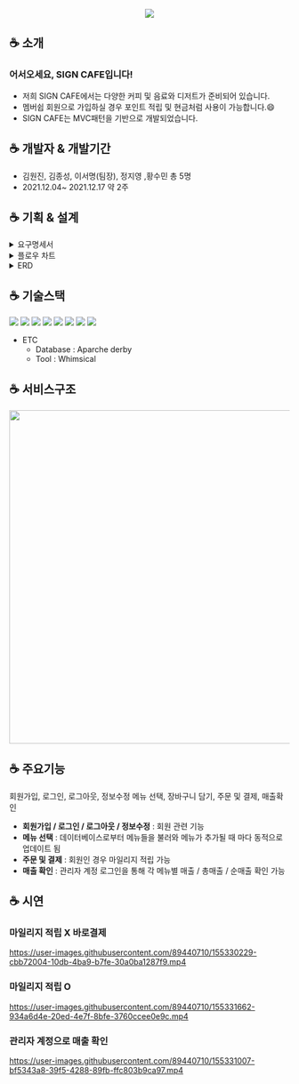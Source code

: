 <p align="center"><img src="https://capsule-render.vercel.app/api?type=soft&color=000000&width=1000&height=90&section=header&text=SIGN CAFE&fontSize=60&fontColor=ffffff" /></p>

## :coffee: 소개
### 어서오세요, <b>SIGN CAFE</b>입니다!<br>
+ 저희 SIGN CAFE에서는 다양한 커피 및 음료와 디저트가 준비되어 있습니다.
+ 멤버쉽 회원으로 가입하실 경우 포인트 적립 및 현금처럼 사용이 가능합니다.😄
+ SIGN CAFE는 MVC패턴을 기반으로 개발되었습니다.

## :coffee: 개발자 & 개발기간
+ 김원진, 김종성, 이서명(팀장), 정지영 ,황수민 총 5명
+ 2021.12.04~ 2021.12.17 약 2주


## :coffee: 기획 & 설계
<details>
<summary>요구명세서</summary>
<div markdown="1">
  <img src="https://user-images.githubusercontent.com/89440710/155320350-d4b8a77b-4c22-494d-bc2b-6aa61744d751.png">
  ✍️ 사용툴 : Whimsical
  <br><br>
</div>
</details>

<details>
<summary>플로우 차트</summary>
<div markdown="1">  
  <img src="https://user-images.githubusercontent.com/89440710/155320444-163a9e4c-cc27-4cf4-b868-1cb07f7c6787.png">
  ✍️ 사용툴 : Whimsical
</div>
</details>

<details>
<summary>ERD</summary>
<div markdown="1">  
<img src="https://user-images.githubusercontent.com/89440710/155326182-03aef22b-9a71-4236-b09c-d789885cc011.png">
</div>
</details>


## :coffee: 기술스택
<img src="https://img.shields.io/badge/HTML5-E34F26?style=flat-square&logo=HTML5&logoColor=white"/> <img src="https://img.shields.io/badge/CSS3-1572B6?style=flat-square&logo=CSS3&logoColor=white"/> <img src="https://img.shields.io/badge/JavaScript-F7DF1E?style=flat-square&logo=JavaScript&logoColor=white"/> <img src="https://img.shields.io/badge/jQuery-0769AD?style=flat-square&logo=jQuery&logoColor=white"/> <img src="https://img.shields.io/badge/JAVA-007396?style=flat-square&logo=Java&logoColor=white"/> <img src="https://img.shields.io/badge/Apache Tomcat-F8DC75?style=flat-square&logo=Apache Tomcat&logoColor=white"/> <img src="https://img.shields.io/badge/GitHub-181717?style=flat-square&logo=GitHub&logoColor=white"/>
<img src="https://img.shields.io/badge/Spring-6DB33F?style=flat-square&logo=Spring&logoColor=white"/>
+ ETC
  + Database : Aparche derby
  + Tool : Whimsical

## :coffee: 서비스구조
<p align="center"><img src="https://user-images.githubusercontent.com/89440710/155079803-a915ea3a-2db3-4ee9-bc57-c7f3e95c3fdb.png" width="600"></p>

## :coffee: 주요기능
회원가입, 로그인, 로그아웃, 정보수정
메뉴 선택, 장바구니 담기, 주문 및 결제, 매출확인
+ <b>회원가입 / 로그인 / 로그아웃 / 정보수정</b> : 회원 관련 기능
+ <b>메뉴 선택</b> :  데이터베이스로부터 메뉴들을 불러와 메뉴가 추가될 때 마다 동적으로 업데이트 됨
+ <b>주문 및 결제</b> : 회원인 경우 마일리지 적립 가능
+ <b>매출 확인</b> : 관리자 계정 로그인을 통해 각 메뉴별 매출 / 총매출 / 순매출 확인 가능

## :coffee: 시연


### 마일리지 적립 X 바로결제
https://user-images.githubusercontent.com/89440710/155330229-cbb72004-10db-4ba9-b7fe-30a0ba1287f9.mp4

### 마일리지 적립 O
https://user-images.githubusercontent.com/89440710/155331662-934a6d4e-20ed-4e7f-8bfe-3760ccee0e9c.mp4

### 관리자 계정으로 매출 확인
https://user-images.githubusercontent.com/89440710/155331007-bf5343a8-39f5-4288-89fb-ffc803b9ca97.mp4

